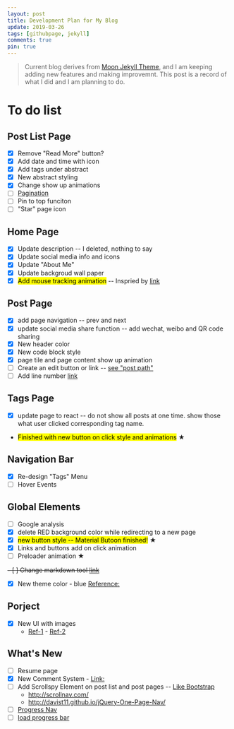 ```yaml
---
layout: post
title: Development Plan for My Blog
update: 2019-03-26
tags: [githubpage, jekyll]
comments: true
pin: true
---
```


>Current blog derives from [Moon Jekyll Theme](https://github.com/TaylanTatli/Moon), and I am keeping adding new features and making improvemnt. This post is a record of what I did and I am planning to do.

# To do list

## Post List Page

- [x] Remove "Read More" button?
- [x] Add date and time with icon
- [x] Add tags under abstract
- [x] New abstract styling
- [x] Change show up animations
- [ ] [Pagination](https://jekyllrb.com/docs/pagination/)
- [ ] Pin to top funciton
- [ ] "Star" page icon

## Home Page

- [x] Update description -- I deleted, nothing to say
- [x] Update social media info and icons
- [x] Update "About Me"
- [x] Update backgroud wall paper 
- [x] <mark>Add mouse tracking animation</mark> -- Inspried by [link](https://tympanus.net/Development/AnimatedHeaderBackgrounds/index.html)

## Post Page
- [x] add page navigation -- prev and next
- [x] update social media share function -- add wechat, weibo and QR code sharing
- [x] New header color
- [x] New code block style
- [x] page tile and page content show up animation
- [ ] Create an edit button or link -- [see "post path"](https://jekyllrb.com/docs/variables/)
- [ ] Add line number [link](https://prismjs.com/download.html#themes=prism-dark&languages=markup+css+clike+javascript)

## Tags Page
- [x] update page to react -- do not show all posts at one time. show those what user clicked corresponding tag name. 
- <mark>Finished with new button on click style and animations</mark> ★ 

## Navigation Bar
- [x] Re-design "Tags" Menu
- [ ] Hover Events

## Global Elements
- [ ] Google analysis
- [x] delete RED background color while redirecting to a new page
- [x] <mark>new button style -- Material Butoon finished!</mark> ★ 
- [x] Links and buttons add on click animation
- [ ] Preloader animation ★ 

~~- [ ] Change markdown tool [link](https://github.com/github/jekyll-commonmark-ghpages)~~

- [x] New theme color - blue [Reference:](https://themes.muffingroup.com/betheme/nam-nec-felis-et-nibh-posuere/)

## Porject
- [x] New UI with images 
    - [Ref-1](https://codemyui.com/blog-card-image-left-right/) - [Ref-2](https://codemyui.com/masonry-layout-card-ui-for-blogs/)

## What's New
- [ ] Resume page
- [x] New Comment System - [Link:](https://valine.js.org/)
- [ ] Add Scrollspy Element on post list and post pages -- [Like Bootstrap](https://getbootstrap.com/docs/4.0/components/scrollspy/) 
    - http://scrollnav.com/ 
    - http://davist11.github.io/jQuery-One-Page-Nav/
- [ ] [Progress Nav](https://lab.hakim.se/progress-nav/)
- [ ] [load progress bar](https://github.hubspot.com/pace/docs/welcome/)
